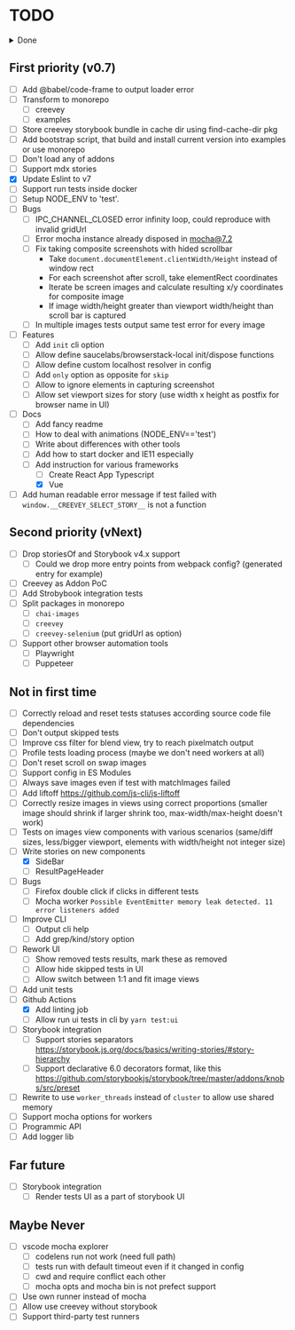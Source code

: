 # TODO

<details>
<summary>Done</summary>

- [x] Test types
- [x] Add binary
- [x] Subscribe on workers ready
- [x] Parallel (need pre-build? worker-farm?)
  - [x] Custom server runner
  - [x] Patch mocha runner with cluster
- [x] Allow customize hooks to non-storybook env
- [x] Defined default config + deep merge
- [x] Build correct `d.ts` files. For now, you should remove require types from `lib/creevey.js` after build.
- [x] Pass `config` to server initialization (use process.cwd())
- [x] Single fork for single browser thread
- [x] Mocha workers for server
- [x] Add test parser
- [x] Selenium keep alive
- [x] Allow start/stop tests
- [x] reconnect to selenium (sending keep-alive)
- [x] subscribe websocket api (status commands)
- [x] websocket api types
- [x] Generate static page in report dir
- [x] Save/Load results in/from report dir (js/json)
- [x] Save images report in multiple runs
- [x] Not graceful exit master process on error in workers
- [x] Add worker timeout and restart it
- [x] ~~Ignore elements from screenshot~~
- [x] Custom mocha reporter for worker
- [x] Allow to use Teamcity reporter
- [x] Add worker ready event
- [x] Support load test files from glob patterns
- [x] Better handle websocket messages
- [x] Allow define sets (test files, address, browsers)
  - [x] Filter tests by path in parser
  - [x] Merge common config with browser config
- [x] Web interface
  - [x] webpack build
  - [x] usage react-ui
  - [x] output tests tree
  - [x] allow start/stop
  - [x] comm with API by test id
  - [x] approve images
  - [x] Offline mode, load report data
  - [x] Output test error message
  - [x] output reported images
  - [x] better images view like github does
    - [x] SlideView
    - [x] BlendView
  - [x] switch images by hotkeys
  - [x] output test status (pending)
  - [x] update/re-calc suite status
  - [x] use classnames (emotion)
  - [x] ApprovedRetry
  - [x] Fix incorrect output new images
  - [x] output skipped tests
  - [x] Output test error message
  - [x] Fit large images inside TestResultView
  - [x] Allow view fullscale images
  - [x] Invert expect/actual color
  - [x] Better output test error message
- [x] Test grep regexp don't work with parenthesis
- [x] Don't respect skip flag from report json
- [x] Browser resolution option
- [x] Fix TeamCity reporter `<unknown test name>`
- [x] Output images for Teamcity reporter
- [x] Setup viewport size
- [x] Color output in console
- [x] Server state sync
- [x] Config npmignore files
- [x] Status runner
- [x] Add Storybook for web ui components
- [x] Restart selenium driver on timeout
- [x] Export decorator from creevey
- [x] Improve ts support for creevey (like webpack does)
  - [x] Don't work with ts-node + esnext modules
- [x] Define simple version for browsers
- [x] Simplify types re-export for lib usage
- [x] Calc correct viewport size
- [x] Fix skip/unskip tests between run without delete report dir
- [x] Allow clean approved images
- [x] Generate runtime tests based on stories
- [x] Reload IE page on start (don't handle storybook hot-reload)
- [x] Allow leave reason comment for skipped tests
- [x] Update args readme (config, parser, ...)
- [x] Add cli arguments
  - [x] config
  - [x] parser
  - [x] ui
  - [x] reporter
  - [x] update
  - [x] ~~init~~
  - [x] port
- [x] Storybook integration
  - [x] Update to Storybook@5.x
  - [x] Reset mouse position
  - [x] Support storybook 3.x-5.x
  - [x] Simplify generated tests tree according by stories/tests/images
  - [x] Use require.context from storybook config or storybook event to get tests (without \_\_filename usage)
  - [x] Add note about skip option and story/kind name case convention
  - [x] Storybook support 5.3 declarative config https://github.com/storybookjs/storybook/blob/next/MIGRATION.md#from-version-52x-to-53x
  - [x] Support stories name convention https://storybook.js.org/docs/formats/component-story-format/#storybook-export-vs-name-handling
  - [x] Framework agnostic decorator
  - [x] Add `didCatch` method to storybook decorator. Handle errors while switch stories
- [x] Allow Composite images
- [x] Slide story don't work correctly, must be fixed
- [x] Better error message about open storybook page
- [x] Exit if worker got `UnhandledPromiseRejectionWarning`
- [x] Serialize skip regexp
- [x] Husky, lint-staged
- [x] Rework UI
  - [x] Improve UI performance on initial load
  - [x] Put tests tree into side page
  - [x] Output test result view into main page block
  - [x] Output error message multiline
  - [x] Show icons for skipped tests
  - [x] Allow check/uncheck tests without results
  - [x] Add bottom padding into test tree
- [x] Update incorrect work with new structure directory
- [x] Reset button nowrap style
- [x] Skip by browser regexp don't work (webdriver serialization)
- [x] Convert storycase to export name
- [x] Allow assert multiple images in one test (chai toMatchImages())
- [x] Remove Loader, use require.context
- [x] Remove tests parser ability, support only storybook
- [x] ~~Add `babel-plugin-typescript-to-proptypes`~~ Seems this plugin doesn't do so much
- [x] Allow skip tests inside story
- [x] ~~Not properly work with CRA (need to install ts-node or @babel/register)~~ Add notes in readme
- [x] ~~Lint sort imports~~
- [x] ~~Allow define mocha hooks~~
- [x] Optimize stories load process (don't import other stuff like react, components and other browser libs/styles/images/fonts)
- [x] Don't output tests without status if filtering by status
- [x] Patch @babel/register hook to allow use '.ts' along side with '.tsx' extensions
- [x] HotReload tests files without restart
- [x] **has workaround** Can't use `By` and `Key` helpers from `selenium-webdriver` in tests, because webpack try to build bundle with `selenium-webdriver`
- [x] Chai used as deps, but in stories should imported explicitly. Add chai to peerdeps
- [x] Add description for types properties, like config/decorator/etc
- [x] Init pirates before any compiler (fix error with ts-node (allowJs: true) and pirates order)
- [x] Add `delay` option for stories. To allow wait some time before real test started (right after switch story)
- [x] Add composite screenshot helper (this.takeScreenshot should be composite)
- [x] Don't apply scrollbar hiding styles in composite images
- [x] Add authors
- [x] Handle error on mocha hooks
- [x] Bugs
  - [x] Reconnect on `WebDriverError: Session timed out or not found`
  - [x] On Teamcity cli exits with -1 code without any output
  - [x] Don't handle correctly storybook render story errors
  - [x] Readlink don't work on windows. Need to change storybook framework detection
  - [x] Restart workers output errors `NoSuchSessionError: Tried to run command without establishing a connection` and `TypeError: _cluster.default.disconnect is not a function`
  - [x] In chrome 80 creevey sometime failed with error `MoveTargetOutOfBoundsError: move target out of bounds`
  - [x] For firefox composite images captured without scrollbars, but image width has scrollbar width
  - [x] Unexpected loaded state. Did you call `load` twice?
  - [x] [BABEL] Note: The code generator has deoptimised the styling of /home/kich/Projects/creevey/report/storybook/tmp-8207-HTp79b5JhpxQ-.js as it exceeds the max of 500KB.
  - [x] webpack-hot-middleware's client requires EventSource to work. You should include a polyfill if you want to support this browser: https://developer.mozilla.org/en-US/docs/Web/API/Server-sent_events#Tools
- [x] Cutoff subcomponents parameter
- [x] Apply AST transformation on storybook config directory (cut decorators)
- [x] EPIPE Error on SIGINT :(
- [x] Remove unnecessary deps and code, for example pirates, require.context, interpret, (?)other
- [x] Optimize stories loading
  - [x] Add debug output on fail transformation
  - [x] Use proxy to handle side-effects
  - [x] AST transformation to exclude all source code except stories meta and tests (support only CSF)
- [x] Add examples
  - [x] Angular
  - [x] Create React App
- [x] Docs
  - [x] Update framework examples
  - [x] Add `delay` option
  - [x] Record screencast with Creevey UI
  - [x] Update Readme.md (also describe scenarios or how to capture screenshots)
  - [x] Add topics in top of readme
  - [x] Add instruction for various frameworks
    - [x] Angular
    - [x] Create React App
- [x] Storybook Integration
  - [x] Manually create ClientApi instance, if it doesn't exists
  - [x] ~~Support storybook configs with js extension (4.x and 5.2 versions)~~
- [x] ~~Allow define custom extensions to ignore it while story loading process~~

</details>

## First priority (v0.7)

- [ ] Add @babel/code-frame to output loader error
- [ ] Transform to monorepo
  - [ ] creevey
  - [ ] examples
- [ ] Store creevey storybook bundle in cache dir using find-cache-dir pkg
- [ ] Add bootstrap script, that build and install current version into examples or use monorepo
- [ ] Don't load any of addons
- [ ] Support mdx stories
- [x] Update Eslint to v7
- [ ] Support run tests inside docker
- [ ] Setup NODE_ENV to 'test'.
- [ ] Bugs
  - [ ] IPC_CHANNEL_CLOSED error infinity loop, could reproduce with invalid gridUrl
  - [ ] Error mocha instance already disposed in mocha@7.2
  - [ ] Fix taking composite screenshots with hided scrollbar
    - Take `document.documentElement.clientWidth/Height` instead of window rect
    - For each screenshot after scroll, take elementRect coordinates
    - Iterate be screen images and calculate resulting x/y coordinates for composite image
    - If image width/height greater than viewport width/height than scroll bar is captured
  - [ ] In multiple images tests output same test error for every image
- [ ] Features
  - [ ] Add `init` cli option
  - [ ] Allow define saucelabs/browserstack-local init/dispose functions
  - [ ] Allow define custom localhost resolver in config
  - [ ] Add `only` option as opposite for `skip`
  - [ ] Allow to ignore elements in capturing screenshot
  - [ ] Allow set viewport sizes for story (use width x height as postfix for browser name in UI)
- [ ] Docs
  - [ ] Add fancy readme
  - [ ] How to deal with animations (NODE_ENV=='test')
  - [ ] Write about differences with other tools
  - [ ] Add how to start docker and IE11 especially
  - [ ] Add instruction for various frameworks
    - [ ] Create React App Typescript
    - [x] Vue
- [ ] Add human readable error message if test failed with `window.__CREEVEY_SELECT_STORY__` is not a function

## Second priority (vNext)

- [ ] Drop storiesOf and Storybook v4.x support
  - [ ] Could we drop more entry points from webpack config? (generated entry for example)
- [ ] Creevey as Addon PoC
- [ ] Add Strobybook integration tests
- [ ] Split packages in monorepo
  - [ ] `chai-images`
  - [ ] `creevey`
  - [ ] `creevey-selenium` (put gridUrl as option)
- [ ] Support other browser automation tools
  - [ ] Playwright
  - [ ] Puppeteer

## Not in first time

- [ ] Correctly reload and reset tests statuses according source code file dependencies
- [ ] Don't output skipped tests
- [ ] Improve css filter for blend view, try to reach pixelmatch output
- [ ] Profile tests loading process (maybe we don't need workers at all)
- [ ] Don't reset scroll on swap images
- [ ] Support config in ES Modules
- [ ] Always save images even if test with matchImages failed
- [ ] Add liftoff https://github.com/js-cli/js-liftoff
- [ ] Correctly resize images in views using correct proportions (smaller image should shrink if larger shrink too, max-width/max-height doesn't work)
- [ ] Tests on images view components with various scenarios (same/diff sizes, less/bigger viewport, elements with width/height not integer size)
- [ ] Write stories on new components
  - [x] SideBar
  - [ ] ResultPageHeader
- [ ] Bugs
  - [ ] Firefox double click if clicks in different tests
  - [ ] Mocha worker `Possible EventEmitter memory leak detected. 11 error listeners added`
- [ ] Improve CLI
  - [ ] Output cli help
  - [ ] Add grep/kind/story option
- [ ] Rework UI
  - [ ] Show removed tests results, mark these as removed
  - [ ] Allow hide skipped tests in UI
  - [ ] Allow switch between 1:1 and fit image views
- [ ] Add unit tests
- [ ] Github Actions
  - [x] Add linting job
  - [ ] Allow run ui tests in cli by `yarn test:ui`
- [ ] Storybook integration
  - [ ] Support stories separators https://storybook.js.org/docs/basics/writing-stories/#story-hierarchy
  - [ ] Support declarative 6.0 decorators format, like this https://github.com/storybookjs/storybook/tree/master/addons/knobs/src/preset
- [ ] Rewrite to use `worker_threads` instead of `cluster` to allow use shared memory
- [ ] Support mocha options for workers
- [ ] Programmic API
- [ ] Add logger lib

## Far future

- [ ] Storybook integration
  - [ ] Render tests UI as a part of storybook UI

## Maybe Never

- [ ] vscode mocha explorer
  - [ ] codelens run not work (need full path)
  - [ ] tests run with default timeout even if it changed in config
  - [ ] cwd and require conflict each other
  - [ ] mocha opts and mocha bin is not prefect support
- [ ] Use own runner instead of mocha
- [ ] Allow use creevey without storybook
- [ ] Support third-party test runners

